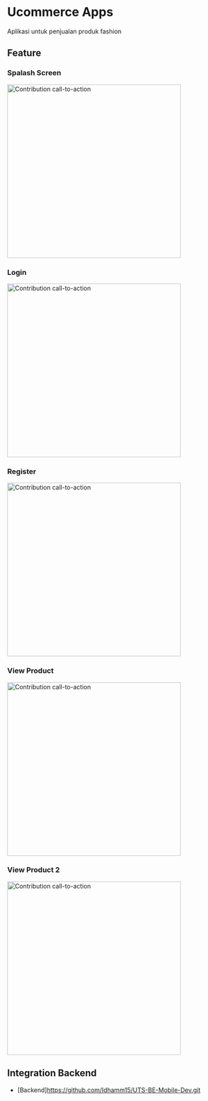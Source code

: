 # Ucommerce Apps
Aplikasi untuk penjualan produk fashion

## Feature

### Spalash Screen
<img alt="Contribution call-to-action" src="documentations/splash_screen.png" width="400">
    
### Login
<img alt="Contribution call-to-action" src="documentations/login_screen.png" width="400">

### Register
<img alt="Contribution call-to-action" src="documentations/register.png" width="400">

### View Product
<img alt="Contribution call-to-action" src="documentations/product.png" width="400">

### View Product 2
<img alt="Contribution call-to-action" src="documentations/product2.png" width="400">

## Integration Backend
- [Backend]https://github.com/Idhamm15/UTS-BE-Mobile-Dev.git
